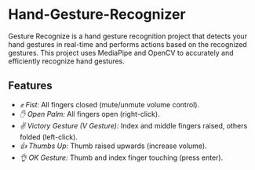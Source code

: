 # Hand-Gesture-Recognizer
Gesture Recognize is a hand gesture recognition project that detects your hand gestures in real-time and performs actions based on the recognized gestures. This project uses MediaPipe and OpenCV to accurately and efficiently recognize hand gestures.

## Features

- *✊ Fist:* All fingers closed (mute/unmute volume control).
- *✋ Open Palm:* All fingers open (right-click).
- *✌ Victory Gesture (V Gesture):* Index and middle fingers raised, others folded (left-click).
- *👍 Thumbs Up:* Thumb raised upwards (increase volume).
- *👌 OK Gesture:* Thumb and index finger touching (press enter).
